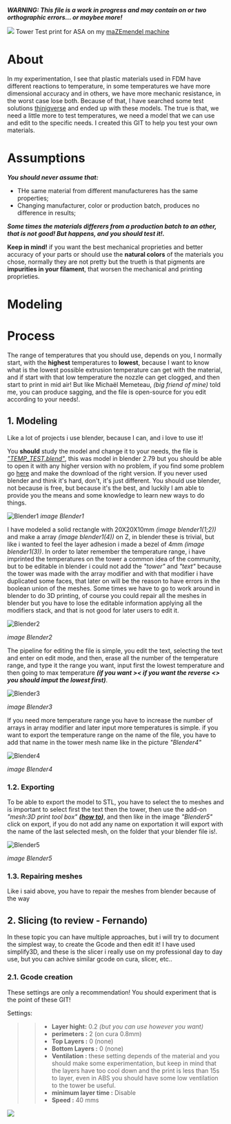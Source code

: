 **_WARNING: This file is a work in progress and may contain on or two orthographic errors... or maybee more!_**


![](images/ASA_test_temp.jpg)
Tower Test print for ASA on my [maZEmendel machine](https://github.com/3devangelist/PrusaMendel)

# About

In my experimentation, I see that plastic materials used in FDM have different reactions to temperature, in some temperatures we have more dimensional accuracy and in others, we have more mechanic resistance, in the worst case lose both.
Because of that, I have searched some test solutions [thinigverse](https://www.thingiverse.com/search?q=temp+tower&sa=&dwh=665ab692f115626) and ended up with these models. The true is that, we need a little more to test temperatures, we need a model that we can use and edit to the specific needs. I created this GIT to help you test your own materials.

# Assumptions

**_You should never assume that:_**
* THe same material from different manufactureres has the same properties;
* Changing manufacturer, color or production batch, produces no difference in results; 

**_Some times the materials differers from a production batch to an other, that is not good! But happens, and you should test it!._**

**Keep in mind!** if you want the best mechanical proprieties and better accuracy of your parts or should use the **natural colors** of the materials you chose, normally they are not pretty but the trueth is that pigments are **impurities in your filament**, that worsen the mechanical and printing proprieties.

# Modeling




# Process 

The range of temperatures that you should use, depends on you, I normally start, with the **highest** temperatures to **lowest**, because I want to know what is the lowest possible extrusion temperature can get with the material, and if start with that low temperature the nozzle can get clogged, and then start to print in mid air!
But like Michaël Memeteau, *(big friend of mine)* told me, you can produce sagging, and the file is open-source for you edit according to your needs!.

## 1. Modeling

Like a lot of projects i use blender, because I can, and i love to use it!

You **should** study the model and change it to your needs, the file is [*"TEMP_TEST.blend"*](edit_3D_Blender/TEMP_TEST.blend), this was model in blender 2.79 but you should be able to open it with any higher version with no problem, if you find some problem go [here](https://www.blender.org/download/releases/) and make the download of the right version.
If you never used blender and think it's hard, don't, it's just different. You should use blender, not because is free, but because it's the best, and luckily I am able to provide you the means and some knowledge to learn new ways to do things.


![Blender1](images/01_blender.png)
*image Blender1*

I have modeled a solid rectangle with 20X20X10mm *(image blender1(1;2))* and make a array *(image blender1(4))* on Z, in blender these is trivial, but like i wanted to feel the layer adhesion i made a bezel of 4mm *(image blender1(3))*.
In order to later remember the temperature range, i have imprinted the temperatures on the tower a common idea of the community, but to be editable in blender i could not add the *"tower"* and *"text"* because the tower was made with the array modifier and with that modifier i have duplicated some faces, that later on will be the reason to have errors in the boolean union of the meshes. Some times we have to go to work around in blender to do 3D printing, of course you could repair all the meshes in blender but you have to lose the editable information applying all the modifiers stack, and that is not good for later users to edit it.

![Blender2](images/02_blender.png)

*image Blender2*

The pipeline for editing the file is simple, you edit the text, selecting the text and enter on edit mode, and then, erase all the number of the temperature range, and type it the range you want, input first the lowest temperature and then going to max temperature **_(if you want >< if you want the reverse <> you should imput the lowest first)_**.

![Blender3](images/03_blender.png)

*image Blender3*

If you need more temperature range you have to increase the number of arrays in array modifier and later input more temperatures is simple.
if you want to export the temperature range on the name of the file, you have to add that name in the tower mesh name like in the picture *"Blender4"*

![Blender4](images/04_blender.png)

*image Blender4*

### 1.2. Exporting

To be able to export the model to STL, you have to select the to meshes and is important to select first the text then the tower, then use the add-on *"mesh:3D print tool box"* **_([how to](https://wiki.blender.org/index.php/Extensions:2.6/Py/Scripts/Modeling/PrintToolbox))_**, and then like in the image *"Blender5"* click on export, if you do not add any name on exportation it will export with the name of the last selected mesh, on the folder that your blender file is!.

![Blender5](images/05_blender.png)

*image Blender5*

### 1.3. Repairing meshes

Like i said above, you have to repair the meshes from blender because of the way 

## 2. Slicing (to review - Fernando)

In these topic you can have multiple approaches, but i will try to document the simplest way, to create the Gcode and then edit it!
I have used simplify3D, and these is the slicer i really use on my professional day to day use, but you can achive similar gcode on cura, slicer, etc..

### 2.1. Gcode creation 

These settings are only a recommendation! You should experiment that is the point of these GIT!

Settings:

>>*	**Layer hight:** 0.2 *(but you can use however you want)*
>>* **perimeters :** 2 (on cura 0.8mm)
>>* **Top Layers :** 0 (none)
>>* **Bottom Layers :** 0 (none)
>>* **Ventilation :** these setting depends of the material and you should make some experimentation, but keep in mind that the layers have too cool down and the print is less than 15s to layer, even in ABS you should have some low ventilation to the tower be useful.
>>* **minimum layer time :**  Disable
>>* **Speed :** 40 mms

![](images/01_simplifypreview.png)




